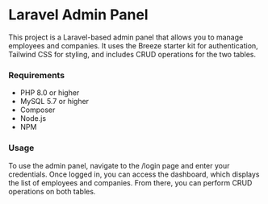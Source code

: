 # Laravel Admin Panel

This project is a Laravel-based admin panel that allows you to manage employees and companies. It uses the Breeze starter kit for authentication, Tailwind CSS for styling, and includes CRUD operations for the two tables.

### Requirements

- PHP 8.0 or higher
- MySQL 5.7 or higher
- Composer
- Node.js
- NPM

### Usage
To use the admin panel, navigate to the /login page and enter your credentials. Once logged in, you can access the dashboard, which displays the list of employees and companies. From there, you can perform CRUD operations on both tables.


